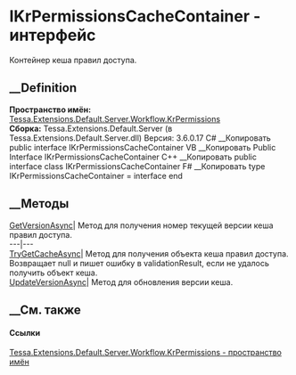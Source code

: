 # IKrPermissionsCacheContainer - интерфейс
Контейнер кеша правил доступа.
## __Definition
 **Пространство имён:**
[Tessa.Extensions.Default.Server.Workflow.KrPermissions](N_Tessa_Extensions_Default_Server_Workflow_KrPermissions.htm)  
 **Сборка:** Tessa.Extensions.Default.Server (в
Tessa.Extensions.Default.Server.dll) Версия: 3.6.0.17
C# __Копировать
     public interface IKrPermissionsCacheContainer
VB __Копировать
     Public Interface IKrPermissionsCacheContainer
C++ __Копировать
     public interface class IKrPermissionsCacheContainer
F# __Копировать
     type IKrPermissionsCacheContainer = interface end
##  __Методы
[GetVersionAsync](M_Tessa_Extensions_Default_Server_Workflow_KrPermissions_IKrPermissionsCacheContainer_GetVersionAsync.htm)|
Метод для получения номер текущей версии кеша правил доступа.  
---|---  
[TryGetCacheAsync](M_Tessa_Extensions_Default_Server_Workflow_KrPermissions_IKrPermissionsCacheContainer_TryGetCacheAsync.htm)|
Метод для получения объекта кеша правил доступа. Возвращает null и пишет
ошибку в validationResult, если не удалось получить объект кеша.  
[UpdateVersionAsync](M_Tessa_Extensions_Default_Server_Workflow_KrPermissions_IKrPermissionsCacheContainer_UpdateVersionAsync.htm)|
Метод для обновления версии кеша.  
## __См. также
#### Ссылки
[Tessa.Extensions.Default.Server.Workflow.KrPermissions - пространство
имён](N_Tessa_Extensions_Default_Server_Workflow_KrPermissions.htm)
